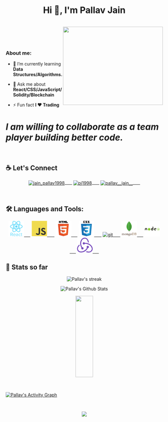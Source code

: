 <h1 align="center">Hi 👋, I'm Pallav Jain</h1>

</br>
<img align="right" src="https://www.bacancytechnology.com/blog/wp-content/uploads/2019/07/developer-dribbble.gif" width="320" height="250"/>
</br></br></br>

### About me:

- 🌱 I’m currently learning **Data Structures/Algorithms.**

- 💬 Ask me about **React/CSS/JavaScript/Solidity/Blockchain**

- ⚡ Fun fact **I ❤️ Trading**

# _I am willing to collaborate as a team player building better code._

<br/>

<h2 align="left">☕ Let's Connect</h2>
<p align="center">
<a href="https://twitter.com/jain_pallav1998" target="blank"><img align="center" src="https://raw.githubusercontent.com/rahuldkjain/github-profile-readme-generator/master/src/images/icons/Social/twitter.svg" alt="jain_pallav1998" height="50" width="50"/>&nbsp;&nbsp;&nbsp;&nbsp;&nbsp;&nbsp;</a>
<a href="https://www.linkedin.com/in/pj1998/" target="blank"><img align="center" src="https://raw.githubusercontent.com/rahuldkjain/github-profile-readme-generator/master/src/images/icons/Social/linked-in-alt.svg" alt="pj1998" height="50" width="50"/>&nbsp;&nbsp;&nbsp;&nbsp;&nbsp;&nbsp;</a>
<a href="https://www.instagram.com/pallav__jain__/" target="blank"><img align="center" src="https://raw.githubusercontent.com/rahuldkjain/github-profile-readme-generator/master/src/images/icons/Social/instagram.svg" alt="pallav__jain__" height="50" width="50" />&nbsp;&nbsp;&nbsp;&nbsp;&nbsp;&nbsp;</a>
</p>

<br/>

<h2 align="left">🛠 Languages and Tools:</h2>
<p align="center">
  <a href="https://reactjs.org/" target="_blank"> <img src="https://raw.githubusercontent.com/devicons/devicon/master/icons/react/react-original-wordmark.svg" alt="react" width="50" height="50"/>&nbsp;&nbsp;&nbsp;&nbsp;&nbsp;</a>
  <a href="https://developer.mozilla.org/en-US/docs/Web/JavaScript" target="_blank"> <img src="https://raw.githubusercontent.com/devicons/devicon/master/icons/javascript/javascript-original.svg" alt="javascript" width="50" height="50"/> &nbsp;&nbsp;&nbsp;&nbsp;&nbsp;</a> 
  <a href="https://www.w3.org/html/" target="_blank"> <img src="https://raw.githubusercontent.com/devicons/devicon/master/icons/html5/html5-original-wordmark.svg" alt="html5" width="50" height="50"/>&nbsp;&nbsp;&nbsp;&nbsp;&nbsp;</a>
  <a href="https://www.w3schools.com/css/" target="_blank"> <img src="https://raw.githubusercontent.com/devicons/devicon/master/icons/css3/css3-original-wordmark.svg" alt="css3" width="50" height="50"/> &nbsp;&nbsp;&nbsp;&nbsp;&nbsp;</a> 
  <a href="https://git-scm.com/" target="_blank"> <img src="https://www.vectorlogo.zone/logos/git-scm/git-scm-icon.svg" alt="git" width="50" height="50"/> &nbsp;&nbsp;&nbsp;&nbsp;&nbsp;</a> 
  <a href="https://www.mongodb.com/" target="_blank"> <img src="https://raw.githubusercontent.com/devicons/devicon/master/icons/mongodb/mongodb-original-wordmark.svg" alt="mongodb" width="50" height="50"/>&nbsp;&nbsp;&nbsp;&nbsp;&nbsp;</a> 
  <a href="https://nodejs.org" target="_blank"> <img src="https://raw.githubusercontent.com/devicons/devicon/master/icons/nodejs/nodejs-original-wordmark.svg" alt="nodejs" width="50" height="50"/>&nbsp;&nbsp;&nbsp;&nbsp;&nbsp;</a> 
  <a href="https://redux.js.org" target="_blank"> <img src="https://raw.githubusercontent.com/devicons/devicon/master/icons/redux/redux-original.svg" alt="redux" width="50" height="50"/>&nbsp;&nbsp;&nbsp;&nbsp;&nbsp;</a> 
</p>

<h2 align="left">👷 Stats so far</h2>
<p align="center">
    <a >
        <img title="🔥 Get streak stats for your profile at git.io/streak-stats" alt="Pallav's streak" src="https://github-readme-streak-stats.herokuapp.com/?user=pallav1998&theme=black-ice&hide_border=true&stroke=0000&background=060A0CD0"/>
    </a>
</p>

  <p align="center">
    <a ><img alt="Pallav's Github Stats" src="https://github-readme-stats.vercel.app/api?username=pallav1998&show_icons=true&count_private=true&theme=react&hide_border=true&bg_color=0D1117" /></a>
    </p>

 <p align="center">
    <img src="https://github-readme-stats.vercel.app/api/top-langs/?username=pallav1998&theme=react&hide_border=true&bg_color=0D1117" height="260px" width="33.25%"/>
 </p>
 
 <br/>
<p>
  <a href="https://activity-graph.herokuapp.com/graph?username=pallav1998&bg_color=0D1117&color=5BCDEC&line=5BCDEC&point=FFFFFF&hide_border=trueh"><img alt="Pallav's Activity        Graph" src="https://activity-graph.herokuapp.com/graph?username=pallav1998&bg_color=0D1117&color=5BCDEC&line=5BCDEC&point=FFFFFF&hide_border=true" /></a>
</p>
<br/>

<!-- ## ❤ Views and Followers
<a>
    <img src="https://komarev.com/ghpvc/?username=pallav1998">
</a> -->

<p align="center">
  <img  src="https://raw.githubusercontent.com/Trilokia/Trilokia/379277808c61ef204768a61bbc5d25bc7798ccf1/bottom_header.svg">
  </p>

